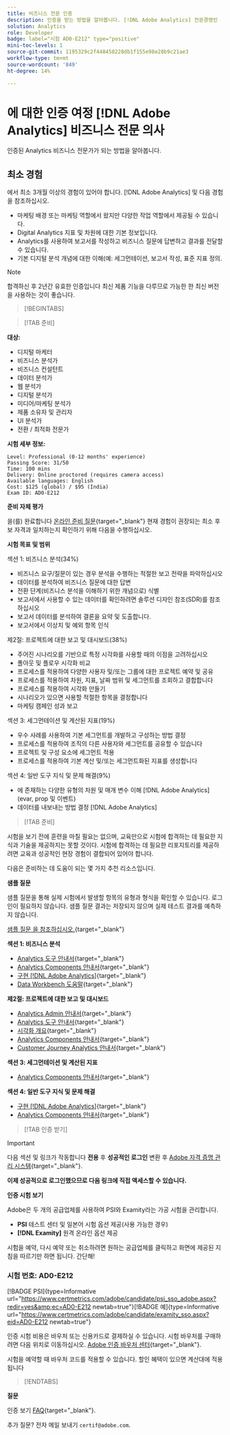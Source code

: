 ```yaml
---
title: 비즈니스 전문 인증
description: 인증을 받는 방법을 알아봅니다. [!DNL Adobe Analytics] 전문경영인
solution: Analytics
role: Developer
badge: label="시험 AD0-E212" type="positive"
mini-toc-levels: 1
source-git-commit: 1195329c2f448458228db1f155e98e28b9c21ae3
workflow-type: tm+mt
source-wordcount: '849'
ht-degree: 14%

---
```


# 에 대한 인증 여정 [!DNL Adobe Analytics] 비즈니스 전문 의사

인증된 Analytics 비즈니스 전문가가 되는 방법을 알아봅니다.

## 최소 경험

에서 최소 3개월 이상의 경험이 있어야 합니다. [!DNL Adobe Analytics] 및 다음 경험을 참조하십시오.

* 마케팅 배경 또는 마케팅 역할에서 왔지만 다양한 작업 역할에서 제공될 수 있습니다.
* Digital Analytics 지표 및 차원에 대한 기본 정보입니다.
* Analytics를 사용하여 보고서를 작성하고 비즈니스 질문에 답변하고 결과를 전달할 수 있습니다.
* 기본 디지털 분석 개념에 대한 이해(예: 세그먼테이션, 보고서 작성, 표준 지표 정의.

>[!NOTE]
>
>합격하신 후 2년간 유효한 인증입니다 최신 제품 기능을 다루므로 가능한 한 최신 버전을 사용하는 것이 좋습니다.

>[!BEGINTABS]

>[!TAB 준비]

**대상:**

* 디지털 마케터
* 비즈니스 분석가
* 비즈니스 컨설턴트
* 데이터 분석가
* 웹 분석가
* 디지털 분석가
* 미디어/마케팅 분석가
* 제품 소유자 및 관리자
* UI 분석가
* 전환 / 최적화 전문가

**시험 세부 정보:**

```
Level: Professional (0-12 months' experience)
Passing Score: 31/50
Time: 100 mins
Delivery: Online proctored (requires camera access)
Available languages: English
Cost: $125 (global) / $95 (India)
Exam ID: AD0-E212
```

**준비 자체 평가**

을(를) 완료합니다 [온라인 준비 질문](https://scorpion.caveon.com/launchpad/ad-q-e129-readiness-questionnaire-for-adobe-aem-assets-developer-professional-exam-copy-w9tako/ad-q-e212-readiness-questionnaire-for-adobe-analytics-business-practitioner-professional-exam){target="_blank"} 현재 경험이 권장되는 최소 후보 자격과 일치하는지 확인하기 위해 다음을 수행하십시오.

**시험 목표 및 범위**

섹션 1: 비즈니스 분석(34%)

* 비즈니스 요구/질문이 있는 경우 분석을 수행하는 적절한 보고 전략을 파악하십시오
* 데이터를 분석하여 비즈니스 질문에 대한 답변
* 전환 단계(비즈니스 분석을 이해하기 위한 개념으로) 식별
* 보고서에서 사용할 수 있는 데이터를 확인하려면 솔루션 디자인 참조(SDR)를 참조하십시오
* 보고서 데이터를 분석하여 결론을 요약 및 도출합니다.
* 보고서에서 이상치 및 예외 항목 인식

제2절: 프로젝트에 대한 보고 및 대시보드(38%)

* 주어진 시나리오를 기반으로 특정 시각화를 사용할 때의 이점을 고려하십시오
* 폴아웃 및 플로우 시각화 비교
* 프로세스를 적용하여 다양한 사용자 및/또는 그룹에 대한 프로젝트 예약 및 공유
* 프로세스를 적용하여 차원, 지표, 날짜 범위 및 세그먼트를 조회하고 결합합니다
* 프로세스를 적용하여 시각화 만들기
* 시나리오가 있으면 사용할 적절한 항목을 결정합니다
* 마케팅 캠페인 성과 보고

섹션 3: 세그먼테이션 및 계산된 지표(19%)

* 우수 사례를 사용하여 기본 세그먼트를 개발하고 구성하는 방법 결정
* 프로세스를 적용하여 조직의 다른 사용자와 세그먼트를 공유할 수 있습니다
* 프로젝트 및 구성 요소에 세그먼트 적용
* 프로세스를 적용하여 기본 계산 및/또는 세그먼트화된 지표를 생성합니다

섹션 4: 일반 도구 지식 및 문제 해결(9%)

* 에 존재하는 다양한 유형의 차원 및 매개 변수 이해 [!DNL Adobe Analytics] (evar, prop 및 이벤트)
* 데이터를 내보내는 방법 결정 [!DNL Adobe Analytics]

>[!TAB 준비]

시험을 보기 전에 훈련을 마칠 필요는 없으며, 교육만으로 시험에 합격하는 데 필요한 지식과 기술을 제공하지는 못할 것이다. 시험에 합격하는 데 필요한 리포지토리를 제공하려면 교육과 성공적인 현장 경험이 결합되어 있어야 합니다.

다음은 준비하는 데 도움이 되는 몇 가지 추천 리소스입니다.

**샘플 질문**

샘플 질문을 통해 실제 시험에서 발생할 항목의 유형과 형식을 확인할 수 있습니다. 로그인이 필요하지 않습니다. 샘플 질문 결과는 저장되지 않으며 실제 테스트 결과를 예측하지 않습니다.

[샘플 질문 을 참조하십시오.](https://scorpion.caveon.com/launchpad/ad0-e212-adobe-analytics-business-practitioner-professional-copy-th4xdu){target="_blank"}

**섹션 1: 비즈니스 분석**

* [Analytics 도구 안내서](https://experienceleague.adobe.com/docs/analytics/analyze/home.html?lang=en){target="_blank"}
* [Analytics Components 안내서](https://experienceleague.adobe.com/docs/analytics/components/home.html?lang=en){target="_blank"}
* [구현 [!DNL Adobe Analytics]](https://experienceleague.adobe.com/docs/analytics/implementation/home.html?lang=en){target="_blank"}
* [Data Workbench 도움말](https://experienceleague.adobe.com/docs/data-workbench/using/home.html?lang=en){target="_blank"}

**제2절: 프로젝트에 대한 보고 및 대시보드**

* [Analytics Admin 안내서](https://experienceleague.adobe.com/docs/analytics/admin/home.html?lang=en){target="_blank"}
* [Analytics 도구 안내서](https://experienceleague.adobe.com/docs/analytics/analyze/home.html?lang=en){target="_blank"}
* [시각화 개요](https://experienceleague.adobe.com/docs/analytics/analyze/analysis-workspace/visualizations/freeform-analysis-visualizations.html?lang=en#quick-viz){target="_blank"}
* [Analytics Components 안내서](https://experienceleague.adobe.com/docs/analytics/components/home.html?lang=en){target="_blank"}
* [Customer Journey Analytics 안내서](https://experienceleague.adobe.com/docs/analytics-platform/using/cja-landing.html?lang=ko){target="_blank"}

**섹션 3: 세그먼테이션 및 계산된 지표**

* [Analytics Components 안내서](https://experienceleague.adobe.com/docs/analytics/components/home.html?lang=en){target="_blank"}

**섹션 4: 일반 도구 지식 및 문제 해결**

* [구현 [!DNL Adobe Analytics]](https://experienceleague.adobe.com/docs/analytics/implementation/home.html?lang=en){target="_blank"}
* [Analytics Components 안내서](https://experienceleague.adobe.com/docs/analytics/components/home.html?lang=en){target="_blank"}

>[!TAB 인증 받기]

>[!IMPORTANT]
>
>다음 섹션 및 링크가 작동합니다 **전용**  후 **성공적인 로그인** 변환 후 [Adobe 자격 증명 관리 시스템](http://www.certmetrics.com/adobe){target="_blank"}.


**이제 성공적으로 로그인했으므로 다음 링크에 직접 액세스할 수 있습니다.**

**인증 시험 보기**

Adobe은 두 개의 공급업체를 사용하여 PSI와 Examity라는 가공 시험을 관리합니다.

* **PSI** 테스트 센터 및 일본어 시험 옵션 제공(사용 가능한 경우)
* **[!DNL Examity]** 원격 온라인 옵션 제공

시험을 예약, 다시 예약 또는 취소하려면 원하는 공급업체를 클릭하고 화면에 제공된 지침을 따르기만 하면 됩니다. 간단해!

### 시험 번호: AD0-E212

[!BADGE PSI]{type=Informative url="https://www.certmetrics.com/adobe/candidate/psi_sso_adobe.aspx?redir=yes&amp;ec=AD0-E212 newtab=true"}[!BADGE 예]{type=Informative url="https://www.certmetrics.com/adobe/candidate/examity_sso.aspx?eid=AD0-E212 newtab=true"}

인증 시험 비용은 바우처 또는 신용카드로 결제하실 수 있습니다. 시험 바우처를 구매하려면 다음 위치로 이동하십시오. [Adobe 인증 바우처 센터](https://market.xvoucher.com/adobe/global){target="_blank"}.

시험을 예약할 때 바우처 코드를 적용할 수 있습니다. 할인 혜택이 있으면 계산대에 적용됩니다

>[!ENDTABS]

**질문**

인증 보기 [FAQ](https://experienceleague.adobe.com/docs/certification/certification/faq.html?lang=en){target="_blank"}.

추가 질문? 전자 메일 보내기 `certif@adobe.com`.
